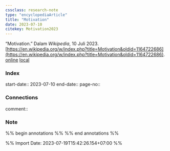 ```yaml
---
cssclass: research-note
type: "encyclopediaArticle"
title: "Motivation"
date: 2023-07-10
citekey: Motivation2023
---
```

“Motivation.” Dalam _Wikipedia_, 10 Juli 2023. [https://en.wikipedia.org/w/index.php?title=Motivation&oldid=1164722686](https://en.wikipedia.org/w/index.php?title=Motivation&oldid=1164722686).
[online](http://zotero.org/users/local/gmKBCdbk/items/DK7296S6) [local](zotero://select/library/items/DK7296S6)
 


### Index

start-date:: 2023-07-10
end-date::
page-no:: 

### Connections

comment:: 

### Note
%% begin annotations %% %% end annotations %%

%% Import Date: 2023-07-19T15:42:26.154+07:00 %%
